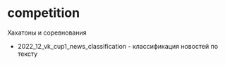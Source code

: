 # competition

Хахатоны и соревнования




* 2022_12_vk_cup1_news_classification - классификация новостей по тексту

